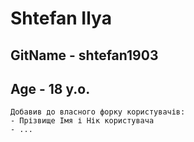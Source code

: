# Shtefan Ilya
## GitName - shtefan1903
## Age - 18 y.o.



```
Добавив до власного форку користувачів:
- Прізвище Імя і Нік користувача
- ...
```

